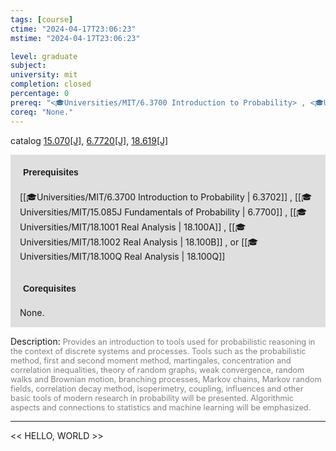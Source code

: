 ```yaml
---
tags: [course]
ctime: "2024-04-17T23:06:23"
mstime: "2024-04-17T23:06:23"

level: graduate
subject: 
university: mit
completion: closed
percentage: 0
prereq: "<🎓Universities/MIT/6.3700 Introduction to Probability> , <🎓Universities/MIT/15.085J Fundamentals of Probability> , <🎓Universities/MIT/18.1001 Real Analysis> , <🎓Universities/MIT/18.1002 Real Analysis> , or <🎓Universities/MIT/18.100Q Real Analysis>"
coreq: "None."
---
```


catalog [15.070[J]](http://student.mit.edu/catalog/m15a.html#15.070), [6.7720[J]](http://student.mit.edu/catalog/m6c.html#6.7720), [18.619[J]](http://student.mit.edu/catalog/m18b.html#18.619)

<span style="display: block; padding: 15px; background-color: rgb(100, 100, 100, 0.2);"><font id="m_prereq1016_0" style="display: block; font-family: Arial, sans-serif; font-weight: bold; padding: 5px">Prerequisites</font><br><span id="prereq1016_0">[[🎓Universities/MIT/6.3700 Introduction to Probability | 6.3702]] , [[🎓Universities/MIT/15.085J Fundamentals of Probability | 6.7700]] , [[🎓Universities/MIT/18.1001 Real Analysis | 18.100A]] , [[🎓Universities/MIT/18.1002 Real Analysis | 18.100B]] , or [[🎓Universities/MIT/18.100Q Real Analysis | 18.100Q]]</span></span>
<span style="display: block; padding: 15px; background-color: rgb(100, 100, 100, 0.2);"><font id="m_coreq1016_0" style="display: block; font-family: Arial, sans-serif; font-weight: bold; padding: 5px">Corequisites</font><br><span id="coreq1016_0">None.</span></span>

<font style="">Description:</font>
<font style="color: grey; font-size: 0.8rem;">Provides an introduction to tools used for probabilistic reasoning in the context of discrete systems and processes. Tools such as the probabilistic method, first and second moment method, martingales, concentration and correlation inequalities, theory of random graphs, weak convergence, random walks and Brownian motion, branching processes, Markov chains, Markov random fields, correlation decay method, isoperimetry, coupling, influences and other basic tools of modern research in probability will be presented. Algorithmic aspects and connections to statistics and machine learning will be emphasized.</font>



---

<< HELLO, WORLD >>
